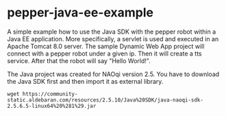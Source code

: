 # pepper-java-ee-example
A simple example how to use the Java SDK with the pepper robot within a Java EE application. More specifically, a servlet is used and executed in an Apache Tomcat 8.0 server. The sample Dynamic Web App project will connect with a pepper robot under a given ip. Then it will create a tts service. After that the robot will say "Hello World!".

The Java project was created for NAOqi version 2.5. You have to download the Java SDK first and then import it as external library.

```
wget https://community-static.aldebaran.com/resources/2.5.10/Java%20SDK/java-naoqi-sdk-2.5.6.5-linux64%20%281%29.jar
```
